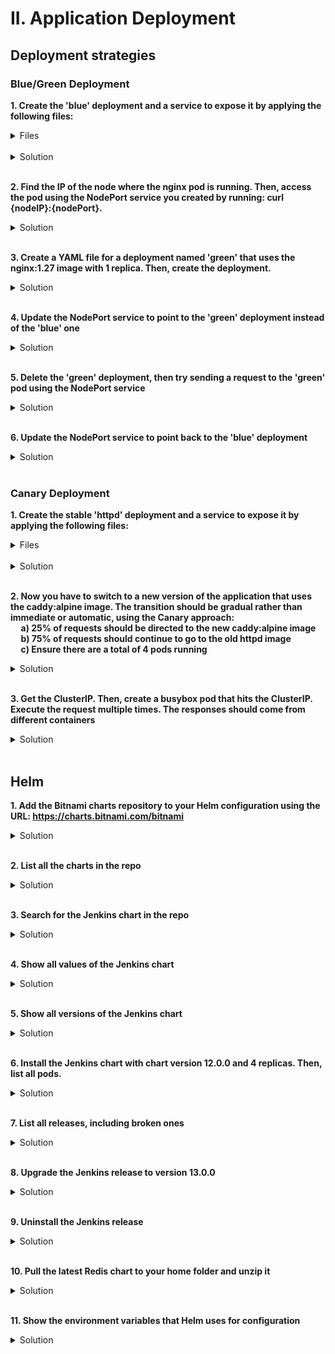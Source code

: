 # II. Application Deployment

## Deployment strategies

### Blue/Green Deployment

**1. Create the 'blue' deployment and a service to expose it by applying the following files:**

<details><summary>Files</summary>
<p>

blue-deployment.yaml

```YAML
apiVersion: apps/v1
kind: Deployment
metadata:
  labels:
    app: blue
  name: blue
spec:
  replicas: 1
  selector:
    matchLabels:
      app: blue
  template:
    metadata:
      labels:
        app: blue
    spec:
      containers:
      - image: nginx:1.26
        name: nginx
```

</p>

node-port-service.yaml

<p>

```YAML
apiVersion: v1
kind: Service
metadata:
  creationTimestamp: null
  name: mysvc
spec:
  type: NodePort
  ports:
  - port: 80
    protocol: TCP
    targetPort: 80
    nodePort: 30008
  selector:
    app: blue    
```

</p>
</details>
<br>

<details><summary>Solution</summary>
<p>

```bash
kubectl apply -f blue-deployment.yaml
kubectl get pods #check if pods are running
kubectl apply -f node-port-service.yaml
kubectl get svc #check if service is created
```

</p>
</details>
<br>

**2. Find the IP of the node where the nginx pod is running. Then, access the pod using the NodePort service you created by running: curl {nodeIP}:{nodePort}.**

<details><summary>Solution</summary>
<p>

```bash
kubectl describe pod {bluePodName} | grep -i node 
kubectl get nodes -o wide 
curl {nodeIp}:30008
```

</p>
</details>
<br>

**3. Create a YAML file for a deployment named 'green' that uses the nginx:1.27 image with 1 replica. Then, create the deployment.**

<details><summary>Solution</summary>
<p>

```bash
kubectl create deploy green --image=nginx:1.27 --replicas=1 --dry-run=client -o yaml > green-deployment.yaml
kubectl apply -f green-deployment.yaml
```

green-deployment.yaml

```YAML
apiVersion: apps/v1
kind: Deployment
metadata:
  labels:
    app: green
  name: green
spec:
  replicas: 1
  selector:
    matchLabels:
      app: green
  template:
    metadata:
      labels:
        app: green
    spec:
      containers:
      - image: nginx:1.27
        name: nginx
```

</p>
</details>
<br>

**4. Update the NodePort service to point to the 'green' deployment instead of the 'blue' one**

<details><summary>Solution</summary>

node-port-service.yaml

<p>

```YAML
apiVersion: v1
kind: Service
metadata:
  creationTimestamp: null
  name: mysvc
spec:
  type: NodePort
  ports:
  - port: 80
    protocol: TCP
    targetPort: 80
    nodePort: 30008
  selector:
    app: green #change    
```
```bash
kubectl apply -f node-port-service.yaml
curl {nodeIp}:30008
```
</p>
</details>
<br>

**5. Delete the 'green' deployment, then try sending a request to the 'green' pod using the NodePort service**

<details><summary>Solution</summary>

```bash
kubectl delete deploy green
curl {nodeIp}:30008 #should not respond
```
</p>
</details>
<br>

**6. Update the NodePort service to point back to the 'blue' deployment**
<details><summary>Solution</summary>

node-port-service.yaml

<p>

```YAML
apiVersion: v1
kind: Service
metadata:
  creationTimestamp: null
  name: mysvc
spec:
  type: NodePort
  ports:
  - port: 80
    protocol: TCP
    targetPort: 80
    nodePort: 30008
  selector:
    app: blue #change    
```
```bash
kubectl apply -f node-port-service.yaml
curl {nodeIp}:30008 #should respond
```
</p>
</details>
<br>

### Canary Deployment

**1. Create the stable 'httpd' deployment and a service to expose it by applying the following files:**

<details><summary>Files</summary>
<p>

stable-deployment.yaml

```YAML
apiVersion: apps/v1
kind: Deployment
metadata:
  labels:
    app: httpd
  name: httpd
spec:
  replicas: 4
  selector:
    matchLabels:
      app: httpd
  template:
    metadata:
      labels:
        app: httpd
        purpose: web-server
    spec:
      containers:
      - image: httpd:alpine
        name: httpd
```

</p>

svc.yaml

<p>

```YAML
apiVersion: v1
kind: Service
metadata:
  labels:
    app: httpd
  name: my-svc
spec:
  ports:
  - port: 80
    protocol: TCP
    targetPort: 80
  selector:
    purpose: web-server
```

</p>
</details>
<br>

<details><summary>Solution</summary>
<p>

```bash
kubectl apply -f stable-deployment.yaml
kubectl get pods #check if pods are running
kubectl apply -f svc.yaml
kubectl get svc #check if service is created
```

</p>
</details>
<br>

**2.	Now you have to switch to a new version of the application that uses the caddy:alpine image. The transition should be gradual rather than immediate or automatic, using the Canary approach: <br>  &nbsp;&nbsp;&nbsp;&nbsp; a)	25% of requests should be directed to the new caddy:alpine image <br>  &nbsp;&nbsp;&nbsp;&nbsp; b)	75% of requests should continue to go to the old httpd image <br> &nbsp;&nbsp;&nbsp;&nbsp; c)	Ensure there are a total of 4 pods running**

<details><summary>Solution</summary>
<p>

```bash
kubectl scale deploy httpd --replicas=3 #scale down the httpd deployment to 3 pods
kubectl create deploy caddy --image=caddy --replicas=1 --dry-run=client -o yaml > canary-deployment.yaml
```

Edit the canary deployment file:


```YAML
apiVersion: apps/v1
kind: Deployment
metadata:
  labels:
    app: caddy
  name: caddy
spec:
  replicas: 1
  selector:
    matchLabels:
      app: caddy
  template:
    metadata:
      labels:
        app: caddy
        purpose: web-server #set this label 
    spec:
      containers:
      - image: caddy
        name: caddy
```

```bash
kubectl apply -f canary-deployment.yaml
```

</p>
</p>
</details>
<br>

**3. Get the ClusterIP. Then, create a busybox pod that hits the ClusterIP. Execute the request multiple times. The responses should come from different containers**

<details><summary>Solution</summary>
<p>

```bash
kubectl get svc
kubectl run busybox --image=busybox --restart=Never -it --rm -- wget -O- {clusterIp}:80 
```

</p>
</details>
<br>

## Helm

**1. Add the Bitnami charts repository to your Helm configuration using the URL: https://charts.bitnami.com/bitnami**

<details><summary>Solution</summary>
<p>

```bash
helm repo add bitnami https://charts.bitnami.com/bitnami
```

</p>
</details>
<br>

**2. List all the charts in the repo**

<details><summary>Solution</summary>
<p>

```bash
helm search repo bitnami
```

</p>
</details>
<br>

**3.	Search for the Jenkins chart in the repo**

<details><summary>Solution</summary>
<p>

```bash
helm search repo bitnami/jenkins
```

</p>
</details>
<br>

**4. Show all values of the Jenkins chart**

<details><summary>Solution</summary>
<p>

```bash
helm show values bitnami/jenkins
```

</p>
</details>
<br>

**5.	Show all versions of the Jenkins chart**

<details><summary>Solution</summary>
<p>

```bash
helm search repo bitnami/jenkins --versions
```

</p>
</details>
<br>

**6.	Install the Jenkins chart with chart version 12.0.0 and 4 replicas. Then, list all pods.**

<details><summary>Solution</summary>
<p>

```bash
helm install jenkins bitnami/jenkins --version 12.0.0 --set replicaCount=4
kubectl get pods
```

</p>
</details>
<br>

**7.	List all releases, including broken ones**

<details><summary>Solution</summary>
<p>

```bash
helm ls -a
```

</p>
</details>
<br>

**8.	Upgrade the Jenkins release to version 13.0.0**

<details><summary>Solution</summary>
<p>

```bash
helm upgrade jenkins bitnami/jenkins --version 13.0.0
```

</p>
</details>
<br>

**9.	Uninstall the Jenkins release**

<details><summary>Solution</summary>
<p>

```bash
helm uninstall jenkins
```

</p>
</details>
<br>


**10.	Pull the latest Redis chart to your home folder and unzip it**

<details><summary>Solution</summary>
<p>

```bash
helm repo update
cd ~
helm pull bitnami/redis --untar
```

</p>
</details>
<br>

**11.	Show the environment variables that Helm uses for configuration**

<details><summary>Solution</summary>
<p>

```bash
helm env
```

</p>
</details>
<br>